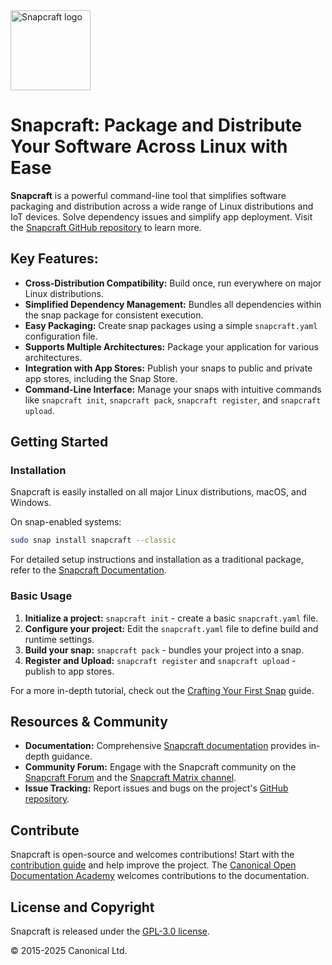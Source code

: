 <img src="https://dashboard.snapcraft.io/site_media/appmedia/2018/04/Snapcraft-logo-bird.png" alt="Snapcraft logo" style="height: 128px; display: block">

# Snapcraft: Package and Distribute Your Software Across Linux with Ease

**Snapcraft** is a powerful command-line tool that simplifies software packaging and distribution across a wide range of Linux distributions and IoT devices. Solve dependency issues and simplify app deployment. Visit the [Snapcraft GitHub repository](https://github.com/canonical/snapcraft) to learn more.

## Key Features:

*   **Cross-Distribution Compatibility:** Build once, run everywhere on major Linux distributions.
*   **Simplified Dependency Management:**  Bundles all dependencies within the snap package for consistent execution.
*   **Easy Packaging:** Create snap packages using a simple `snapcraft.yaml` configuration file.
*   **Supports Multiple Architectures:** Package your application for various architectures.
*   **Integration with App Stores:** Publish your snaps to public and private app stores, including the Snap Store.
*   **Command-Line Interface:** Manage your snaps with intuitive commands like `snapcraft init`, `snapcraft pack`, `snapcraft register`, and `snapcraft upload`.

## Getting Started

### Installation

Snapcraft is easily installed on all major Linux distributions, macOS, and Windows.

On snap-enabled systems:

```bash
sudo snap install snapcraft --classic
```

For detailed setup instructions and installation as a traditional package, refer to the [Snapcraft Documentation](https://documentation.ubuntu.com/snapcraft/stable/how-to/setup/set-up-snapcraft).

### Basic Usage

1.  **Initialize a project:**  `snapcraft init` - create a basic `snapcraft.yaml` file.
2.  **Configure your project:** Edit the `snapcraft.yaml` file to define build and runtime settings.
3.  **Build your snap:** `snapcraft pack` - bundles your project into a snap.
4.  **Register and Upload:**  `snapcraft register` and `snapcraft upload` - publish to app stores.

For a more in-depth tutorial, check out the [Crafting Your First Snap](https://documentation.ubuntu.com/snapcraft/stable/tutorials/craft-a-snap) guide.

## Resources & Community

*   **Documentation:** Comprehensive [Snapcraft documentation](https://documentation.ubuntu.com/snapcraft/stable) provides in-depth guidance.
*   **Community Forum:** Engage with the Snapcraft community on the [Snapcraft Forum](https://forum.snapcraft.io) and the [Snapcraft Matrix channel](https://matrix.to/#/#snapcraft:ubuntu.com).
*   **Issue Tracking:** Report issues and bugs on the project's [GitHub repository](https://github.com/canonical/snapcraft/issues).

## Contribute

Snapcraft is open-source and welcomes contributions!  Start with the [contribution guide](CONTRIBUTING.md) and help improve the project. The [Canonical Open Documentation Academy](https://github.com/canonical/open-documentation-academy) welcomes contributions to the documentation.

## License and Copyright

Snapcraft is released under the [GPL-3.0 license](LICENSE).

© 2015-2025 Canonical Ltd.